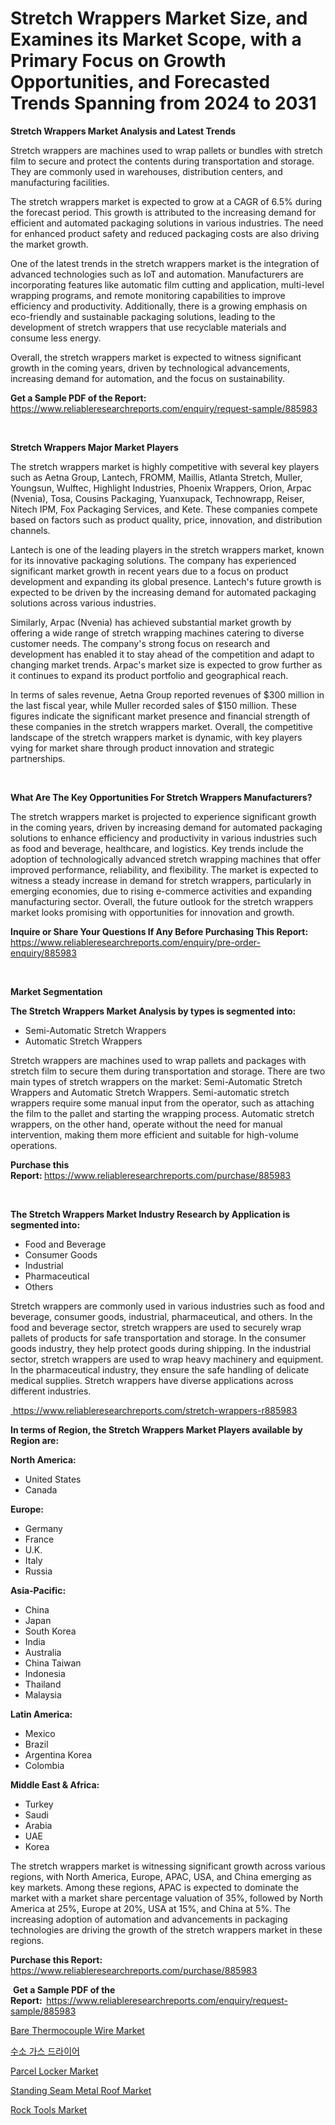 <p><h1>Stretch Wrappers Market Size, and Examines its Market Scope, with a Primary Focus on Growth Opportunities, and Forecasted Trends Spanning from 2024 to 2031</h1></p><p><strong>Stretch Wrappers Market Analysis and Latest Trends</strong></p>
<p><p>Stretch wrappers are machines used to wrap pallets or bundles with stretch film to secure and protect the contents during transportation and storage. They are commonly used in warehouses, distribution centers, and manufacturing facilities.</p><p>The stretch wrappers market is expected to grow at a CAGR of 6.5% during the forecast period. This growth is attributed to the increasing demand for efficient and automated packaging solutions in various industries. The need for enhanced product safety and reduced packaging costs are also driving the market growth.</p><p>One of the latest trends in the stretch wrappers market is the integration of advanced technologies such as IoT and automation. Manufacturers are incorporating features like automatic film cutting and application, multi-level wrapping programs, and remote monitoring capabilities to improve efficiency and productivity. Additionally, there is a growing emphasis on eco-friendly and sustainable packaging solutions, leading to the development of stretch wrappers that use recyclable materials and consume less energy.</p><p>Overall, the stretch wrappers market is expected to witness significant growth in the coming years, driven by technological advancements, increasing demand for automation, and the focus on sustainability.</p></p>
<p><strong>Get a Sample PDF of the Report:&nbsp;</strong> <a href="https://www.reliableresearchreports.com/enquiry/request-sample/885983">https://www.reliableresearchreports.com/enquiry/request-sample/885983</a></p>
<p>&nbsp;</p>
<p><strong>Stretch Wrappers Major Market Players</strong></p>
<p><p>The stretch wrappers market is highly competitive with several key players such as Aetna Group, Lantech, FROMM, Maillis, Atlanta Stretch, Muller, Youngsun, Wulftec, Highlight Industries, Phoenix Wrappers, Orion, Arpac (Nvenia), Tosa, Cousins Packaging, Yuanxupack, Technowrapp, Reiser, Nitech IPM, Fox Packaging Services, and Kete. These companies compete based on factors such as product quality, price, innovation, and distribution channels.</p><p>Lantech is one of the leading players in the stretch wrappers market, known for its innovative packaging solutions. The company has experienced significant market growth in recent years due to a focus on product development and expanding its global presence. Lantech's future growth is expected to be driven by the increasing demand for automated packaging solutions across various industries.</p><p>Similarly, Arpac (Nvenia) has achieved substantial market growth by offering a wide range of stretch wrapping machines catering to diverse customer needs. The company's strong focus on research and development has enabled it to stay ahead of the competition and adapt to changing market trends. Arpac's market size is expected to grow further as it continues to expand its product portfolio and geographical reach.</p><p>In terms of sales revenue, Aetna Group reported revenues of $300 million in the last fiscal year, while Muller recorded sales of $150 million. These figures indicate the significant market presence and financial strength of these companies in the stretch wrappers market. Overall, the competitive landscape of the stretch wrappers market is dynamic, with key players vying for market share through product innovation and strategic partnerships.</p></p>
<p>&nbsp;</p>
<p><strong>What Are The Key Opportunities For Stretch Wrappers Manufacturers?</strong></p>
<p><p>The stretch wrappers market is projected to experience significant growth in the coming years, driven by increasing demand for automated packaging solutions to enhance efficiency and productivity in various industries such as food and beverage, healthcare, and logistics. Key trends include the adoption of technologically advanced stretch wrapping machines that offer improved performance, reliability, and flexibility. The market is expected to witness a steady increase in demand for stretch wrappers, particularly in emerging economies, due to rising e-commerce activities and expanding manufacturing sector. Overall, the future outlook for the stretch wrappers market looks promising with opportunities for innovation and growth.</p></p>
<p><strong>Inquire or Share Your Questions If Any Before Purchasing This Report:</strong> <a href="https://www.reliableresearchreports.com/enquiry/pre-order-enquiry/885983">https://www.reliableresearchreports.com/enquiry/pre-order-enquiry/885983</a></p>
<p>&nbsp;</p>
<p><strong>Market Segmentation</strong></p>
<p><strong>The Stretch Wrappers Market Analysis by types is segmented into:</strong></p>
<p><ul><li>Semi-Automatic Stretch Wrappers</li><li>Automatic Stretch Wrappers</li></ul></p>
<p><p>Stretch wrappers are machines used to wrap pallets and packages with stretch film to secure them during transportation and storage. There are two main types of stretch wrappers on the market: Semi-Automatic Stretch Wrappers and Automatic Stretch Wrappers. Semi-automatic stretch wrappers require some manual input from the operator, such as attaching the film to the pallet and starting the wrapping process. Automatic stretch wrappers, on the other hand, operate without the need for manual intervention, making them more efficient and suitable for high-volume operations.</p></p>
<p><strong>Purchase this Report:&nbsp;</strong><a href="https://www.reliableresearchreports.com/purchase/885983">https://www.reliableresearchreports.com/purchase/885983</a></p>
<p>&nbsp;</p>
<p><strong>The Stretch Wrappers Market Industry Research by Application is segmented into:</strong></p>
<p><ul><li>Food and Beverage</li><li>Consumer Goods</li><li>Industrial</li><li>Pharmaceutical</li><li>Others</li></ul></p>
<p><p>Stretch wrappers are commonly used in various industries such as food and beverage, consumer goods, industrial, pharmaceutical, and others. In the food and beverage sector, stretch wrappers are used to securely wrap pallets of products for safe transportation and storage. In the consumer goods industry, they help protect goods during shipping. In the industrial sector, stretch wrappers are used to wrap heavy machinery and equipment. In the pharmaceutical industry, they ensure the safe handling of delicate medical supplies. Stretch wrappers have diverse applications across different industries.</p></p>
<p><a href="https://www.reliableresearchreports.com/stretch-wrappers-r885983">&nbsp;https://www.reliableresearchreports.com/stretch-wrappers-r885983</a></p>
<p><strong>In terms of Region, the Stretch Wrappers Market Players available by Region are:</strong></p>
<p>
    <p> <strong> North America: </strong>
        <ul>
            <li>United States</li>
            <li>Canada</li>
        </ul>
        </p> 
    <p> <strong> Europe: </strong>
        <ul>
            <li>Germany</li>
            <li>France</li>
            <li>U.K.</li>
            <li>Italy</li>
            <li>Russia</li>
        </ul>
        </p> 
    <p> <strong> Asia-Pacific: </strong>
        <ul>
            <li>China</li>
            <li>Japan</li>
            <li>South Korea</li>
            <li>India</li>
            <li>Australia</li>
            <li>China Taiwan</li>
            <li>Indonesia</li>
            <li>Thailand</li>
            <li>Malaysia</li>
        </ul>
        </p> 
    <p> <strong> Latin America: </strong>
        <ul>
            <li>Mexico</li>
            <li>Brazil</li>
            <li>Argentina Korea</li>
            <li>Colombia</li>
        </ul>
        </p> 
    <p> <strong> Middle East & Africa: </strong>
        <ul>
            <li>Turkey</li>
            <li>Saudi</li>
            <li>Arabia</li>
            <li>UAE</li>
            <li>Korea</li>
        </ul>
    </p>
    </p>
<p><p>The stretch wrappers market is witnessing significant growth across various regions, with North America, Europe, APAC, USA, and China emerging as key markets. Among these regions, APAC is expected to dominate the market with a market share percentage valuation of 35%, followed by North America at 25%, Europe at 20%, USA at 15%, and China at 5%. The increasing adoption of automation and advancements in packaging technologies are driving the growth of the stretch wrappers market in these regions.</p></p>
<p><strong>Purchase this Report: </strong><a href="https://www.reliableresearchreports.com/purchase/885983">https://www.reliableresearchreports.com/purchase/885983</a></p>
<p>&nbsp;<strong>Get a Sample PDF of the Report:&nbsp;&nbsp;</strong><a href="https://www.reliableresearchreports.com/enquiry/request-sample/885983">https://www.reliableresearchreports.com/enquiry/request-sample/885983</a></p>
<p><strong></strong></p>
<p><p><a href="https://issuu.com/reportprime-2/docs/bare-thermocouple-wire-market-size-2030.pptx">Bare Thermocouple Wire Market</a></p><p><a href="https://github.com/JonHarrtis67676y/Market-Research-Report-List-1/blob/main/856381325877.md">수소 가스 드라이어</a></p><p><a href="https://github.com/timeliteaut/Market-Research-Report-List-2/blob/main/parcel-locker-market.md">Parcel Locker Market</a></p><p><a href="https://issuu.com/reportprime-2/docs/standing-seam-metal-roof-market-size-2030.pptx">Standing Seam Metal Roof Market</a></p><p><a href="https://github.com/seekum/Market-Research-Report-List-2/blob/main/rock-tools-market.md">Rock Tools Market</a></p></p>